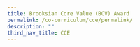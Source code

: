 ```yaml
---
title: Brooksian Core Value (BCV) Award
permalink: /co-curriculum/cce/permalink/
description: ""
third_nav_title: CCE
---
```

